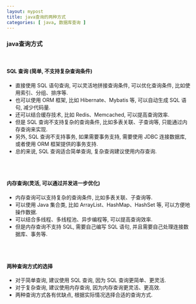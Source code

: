 ```yaml
---
layout: mypost
title: java查询的两种方式
categories: [ java, 数据库查询 ]
---
```


### java查询方式

<br>

#### SQL 查询 (简单, 不支持复杂查询条件)

- 直接使用 SQL 语句查询, 可以灵活地拼接查询条件, 可以优化查询条件, 比如使用索引、分组、排序等.
- 也可以使用 ORM 框架, 比如 Hibernate、Mybatis 等, 可以自动生成 SQL 语句, 减少代码量.
- 还可以结合缓存技术, 比如 Redis、Memcached, 可以提高查询效率.
- 但是 SQL 查询不支持复杂的查询条件, 比如多表关联、子查询等, 只能通过内存查询来实现.
- 另外, SQL 查询不支持事务, 如果需要事务支持, 需要使用 JDBC 连接数据库, 或者使用 ORM 框架提供的事务支持.
- 总的来说, SQL 查询适合简单查询, 复杂查询建议使用内存查询.

<br>
<br>

#### 内存查询(灵活, 可以通过并发进一步优化)

- 内存查询可以支持复杂的查询条件, 比如多表关联、子查询等.
- 可以使用 Java 集合类, 比如 ArrayList、HashMap、HashSet 等, 可以方便地操作数据.
- 可以结合多线程、多线程池、异步编程等, 可以提高查询效率.
- 但是内存查询不支持 SQL, 需要自己编写 SQL 语句, 并且需要自己处理连接数据库、事务等.

<br>
<br>

#### 两种查询方式的选择

- 对于简单查询, 建议使用 SQL 查询, 因为 SQL 查询更简单、更灵活.
- 对于复杂查询, 建议使用内存查询, 因为内存查询更灵活、更高效.
- 两种查询方式各有优缺点, 根据实际情况选择合适的查询方式. 
